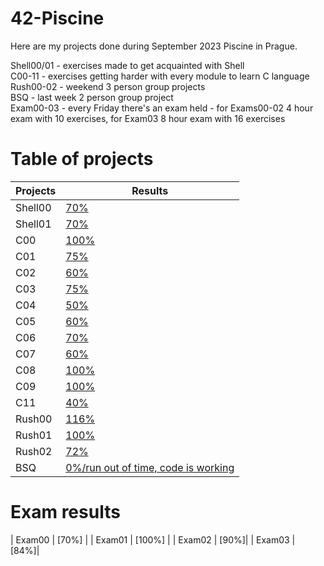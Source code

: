 # 42-Piscine

Here are my projects done during September 2023 Piscine in Prague.

Shell00/01 - exercises made to get acquainted with Shell <br />
C00-11 - exercises getting harder with every module to learn C language <br />
Rush00-02 - weekend 3 person group projects <br />
BSQ - last week 2 person group project <br />
Exam00-03 - every Friday there's an exam held - for Exams00-02 4 hour exam with 10 exercises, for Exam03 8 hour exam with 16 exercises <br />

# Table of projects
| Projects | Results |
| -------- | -------- |
| Shell00 | [70%](./Shell00) |
| Shell01 |  [70%](./Shell01)  |
| C00 | [100%](./C00) | 
| C01 | [75%](./C01) | 
| C02 | [60%](./C02) | 
| C03 |  [75%](./C03) | 
| C04 |  [50%](./C04)| 
| C05 | [60%](./C05)| 
| C06 | [70%](./C06) | 
| C07 |  [60%](./C07)| 
| C08 | [100%](./C08) |
| C09 |  [100%](./C09)|  
| C11 | [40%](./C11) | 
| Rush00 | [116%](./Rush00) |
| Rush01 | [100%](./Rush01) | 
| Rush02 | [72%](./Rush02) | 
| BSQ | [0%/run out of time, code is working](./BSQ) | 

# Exam results


| Exam00 | [70%] | 
| Exam01 | [100%] |
| Exam02 | [90%]| 
| Exam03 | [84%]| 
